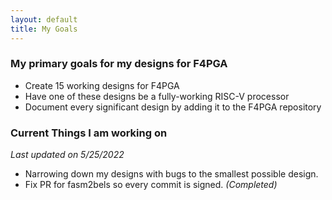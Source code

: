 ```yaml
---
layout: default
title: My Goals
---
```


### My primary goals for my designs for F4PGA
* Create 15 working designs for F4PGA
* Have one of these designs be a fully-working RISC-V processor
* Document every significant design by adding it to the F4PGA repository

### Current Things I am working on
*Last updated on 5/25/2022*
* Narrowing down my designs with bugs to the smallest possible design. 
* Fix PR for fasm2bels so every commit is signed. _(Completed)_
